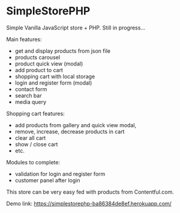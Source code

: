# SimpleStorePHP
Simple Vanilla JavaScript store + PHP. Still in progress...

Main features:
- get and display products from json file
- products carousel
- product quick view (modal)
- add product to cart
- shopping cart with local storage
- login and register form (modal)
- contact form
- search bar
- media query

Shopping cart features:
- add products from gallery and quick view modal,
- remove, increase, decrease products in cart
- clear all cart
- show / close cart
- etc.

Modules to complete:
- validation for login and register form
- customer panel after login

This store can be very easy fed with products from Contentful.com.

Demo link: https://simplestorephp-ba86384de8ef.herokuapp.com/
